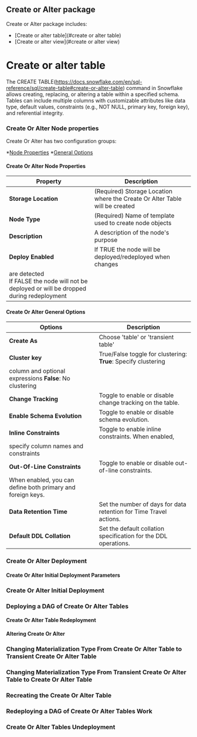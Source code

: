 ## Create or Alter package

Create or Alter package includes:
* [Create or alter table](#create or alter table)
* [Create or alter view](#create or alter view)

# Create or alter table

The CREATE TABLE(https://docs.snowflake.com/en/sql-reference/sql/create-table#create-or-alter-table) command in Snowflake allows creating, 
replacing, or altering a table within a specified schema. Tables can include multiple columns with customizable attributes like data type, 
default values, constraints (e.g., NOT NULL, primary key, foreign key), and referential integrity.


### Create Or Alter Node properties

Create Or Alter has two configuration groups: 

*[Node Properties](#create-or-alter-node-properties)
*[General Options](#create-or-alter-general-options)

#### Create Or Alter Node Properties

| **Property** | **Description** |
|--------------|-----------------|
| **Storage Location** | (Required) Storage Location where the Create Or Alter Table will be created |
| **Node Type** | (Required) Name of template used to create node objects |
| **Description** | A description of the node's purpose |
| **Deploy Enabled** | If TRUE the node will be deployed/redeployed when changes 
are detected<br/>If FALSE the node will not be deployed or will be dropped during redeployment |

#### Create Or Alter General Options

| **Options** | **Description** |
|-------------|-----------------|
| **Create As** | Choose 'table' or 'transient table' |
| **Cluster key** | True/False toggle for clustering: **True**: Specify clustering 
column and optional expressions **False**: No clustering |
| **Change Tracking** | Toggle to enable or disable change tracking on the table. |
| **Enable Schema Evolution** | Toggle to enable or disable schema evolution. |
| **Inline Constraints** | Toggle to enable inline constraints. When enabled, 
specify column names and constraints |
| **Out-Of-Line Constraints** | Toggle to enable or disable out-of-line constraints. 
When enabled, you can define both primary and foreign keys. |
| **Data Retention Time** | Set the number of days for data retention for Time Travel actions. |
| **Default DDL Collation** | Set the default collation specification for the DDL operations. |

### Create Or Alter Deployment

#### Create Or Alter Initial Deployment Parameters

### Create Or Alter Initial Deployment

### Deploying a DAG of Create Or Alter Tables

#### Create Or Alter Table Redeployment

#### Altering Create Or Alter

### Changing Materialization Type From Create Or Alter Table to Transient Create Or Alter Table

### Changing Materialization Type From Transient Create Or Alter Table to Create Or Alter Table

### Recreating the Create Or Alter Table

### Redeploying a DAG of Create Or Alter Tables Work

### Create Or Alter Tables Undeployment


